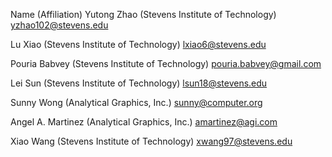Name (Affiliation) <Email Address> 
Yutong Zhao (Stevens Institute of Technology) <yzhao102@stevens.edu>

Lu Xiao (Stevens Institute of Technology) <lxiao6@stevens.edu>

Pouria Babvey (Stevens Institute of Technology) <pouria.babvey@gmail.com>

Lei Sun (Stevens Institute of Technology) <lsun18@stevens.edu>

Sunny Wong (Analytical Graphics, Inc.) <sunny@computer.org>

Angel A. Martinez (Analytical Graphics, Inc.) <amartinez@agi.com>

Xiao Wang (Stevens Institute of Technology) <xwang97@stevens.edu>
